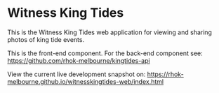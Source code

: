 Witness King Tides
==================

This is the Witness King Tides web application for viewing and sharing photos of king tide events.

This is the front-end component. For the back-end component see: https://github.com/rhok-melbourne/kingtides-api

View the current live development snapshot on: https://rhok-melbourne.github.io/witnesskingtides-web/index.html

